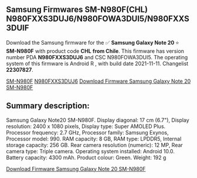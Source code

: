 <h2>Samsung Firmwares SM-N980F(CHL) N980FXXS3DUJ6/N980FOWA3DUI5/N980FXXS3DUIF</h2>
Download the Samsung firmware for the ✅ <strong>Samsung Galaxy Note 20 </strong> ⭐ <strong>SM-N980F</strong> with product code <strong>CHL</strong> <strong> from Chile</strong>. This firmware has version number PDA <strong>N980FXXS3DUJ6</strong> and CSC N980FOWA3DUI5. The operating system of this firmware is Android R , with build date 2021-11-11. Changelist <strong>22307827</strong>.


[SM-N980F](https://samfirm.shop/samsung/model/SM-N980F)
[N980FXXS3DUJ6](https://samfirm.shop/samsung/pda/N980FXXS3DUJ6)
[Download Firmware Samsung Galaxy Note 20 SM-N980F](https://samfirm.shop/samsung/firmware/473837)
<h2>Summary description:</h2>
<p>Samsung Galaxy Note20 SM-N980F. Display diagonal: 17 cm (6.7"), Display resolution: 2400 x 1080 pixels, Display type: Super AMOLED Plus. Processor frequency: 2.7 GHz, Processor family: Samsung Exynos, Processor model: 990. RAM capacity: 8 GB, RAM type: LPDDR5, Internal storage capacity: 256 GB. Rear camera resolution (numeric): 12 MP, Rear camera type: Triple camera. Operating system installed: Android 10.0. Battery capacity: 4300 mAh. Product colour: Green. Weight: 192 g</p>


[Download Firmware Samsung Galaxy Note 20 SM-N980F](https://samfirm.shop/samsung/firmware/473837)
